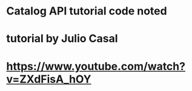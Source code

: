 # Catalog API tutorial code noted 
# tutorial by Julio Casal 
# https://www.youtube.com/watch?v=ZXdFisA_hOY
